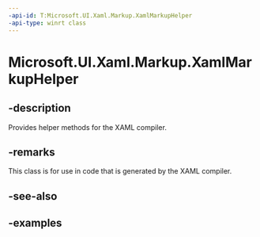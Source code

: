 ```yaml
---
-api-id: T:Microsoft.UI.Xaml.Markup.XamlMarkupHelper
-api-type: winrt class
---
```


<!-- Class syntax.
public class XamlMarkupHelper 
-->

# Microsoft.UI.Xaml.Markup.XamlMarkupHelper

## -description
Provides helper methods for the XAML compiler.

## -remarks
This class is for use in code that is generated by the XAML compiler.

## -see-also

## -examples

